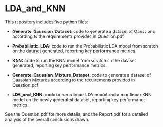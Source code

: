 # LDA_and_KNN #
This repository includes five python files:

* **Generate_Gaussian_Dataset:** code to generate a dataset of Gaussians according to the requirements provided in Question.pdf

* **Probabilistic_LDA:** code to run the Probabilistic LDA model from scratch on the dataset generated, reporting key performance metrics.

* **KNN:** code to run the KNN model from scratch on the dataset generated, reporting key performance metrics.

* **Generate_Gaussian_Mixture_Dataset:** code to generate a dataset of Gaussian Mixtures according to the requirements provided in Question.pdf

* **LDA_and_KNN:** code to run a linear LDA model and a non-linear KNN model on the newly generated dataset, reporting key performance metrics.

See the Question.pdf for more details, and the Report.pdf for a detailed analysis of the overall conclusions drawn.
